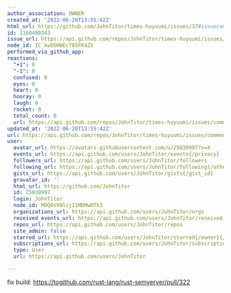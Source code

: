 ```yaml
---
author_association: OWNER
created_at: '2022-06-20T13:55:42Z'
html_url: https://github.com/JohnTitor/times-huyuumi/issues/37#issuecomment-1160480343
id: 1160480343
issue_url: https://api.github.com/repos/JohnTitor/times-huyuumi/issues/37
node_id: IC_kwDOHWEcT85FK4ZX
performed_via_github_app: 
reactions:
  "+1": 0
  "-1": 0
  confused: 0
  eyes: 0
  heart: 0
  hooray: 0
  laugh: 0
  rocket: 0
  total_count: 0
  url: https://api.github.com/repos/JohnTitor/times-huyuumi/issues/comments/1160480343/reactions
updated_at: '2022-06-20T13:55:42Z'
url: https://api.github.com/repos/JohnTitor/times-huyuumi/issues/comments/1160480343
user:
  avatar_url: https://avatars.githubusercontent.com/u/25030997?v=4
  events_url: https://api.github.com/users/JohnTitor/events{/privacy}
  followers_url: https://api.github.com/users/JohnTitor/followers
  following_url: https://api.github.com/users/JohnTitor/following{/other_user}
  gists_url: https://api.github.com/users/JohnTitor/gists{/gist_id}
  gravatar_id: ''
  html_url: https://github.com/JohnTitor
  id: 25030997
  login: JohnTitor
  node_id: MDQ6VXNlcjI1MDMwOTk3
  organizations_url: https://api.github.com/users/JohnTitor/orgs
  received_events_url: https://api.github.com/users/JohnTitor/received_events
  repos_url: https://api.github.com/users/JohnTitor/repos
  site_admin: false
  starred_url: https://api.github.com/users/JohnTitor/starred{/owner}{/repo}
  subscriptions_url: https://api.github.com/users/JohnTitor/subscriptions
  type: User
  url: https://api.github.com/users/JohnTitor

---
```

fix build: https://togithub.com/rust-lang/rust-semverver/pull/322